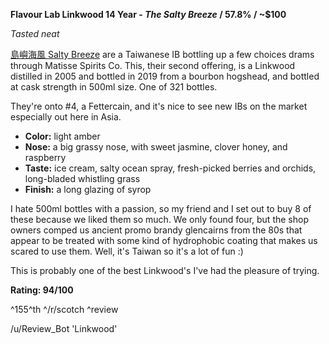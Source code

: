 **Flavour Lab Linkwood 14 Year - *The Salty Breeze* / 57.8% / ~$100**

*Tasted neat*

[島嶼海風 Salty Breeze](https://www.facebook.com/pg/SaltyBreeze.TW/posts/?ref=page_internal) are a Taiwanese IB bottling up a few choices drams through Matisse Spirits Co.  This, their second offering, is a Linkwood distilled in 2005 and bottled in 2019 from a bourbon hogshead, and bottled at cask strength in 500ml size.  One of 321 bottles.

They're onto #4, a Fettercain, and it's nice to see new IBs on the market especially out here in Asia.

* **Color:** light amber
* **Nose:** a big grassy nose, with sweet jasmine, clover honey, and raspberry
* **Taste:** ice cream, salty ocean spray, fresh-picked berries and orchids, long-bladed whistling grass
* **Finish:** a long glazing of syrop

I hate 500ml bottles with a passion, so my friend and I set out to buy 8 of these because we liked them so much.  We only found four, but the shop owners comped us ancient promo brandy glencairns from the 80s that appear to be treated with some kind of hydrophobic coating that makes us scared to use them.  Well, it's Taiwan so it's a lot of fun :)

This is probably one of the best Linkwood's I've had the pleasure of trying.

**Rating: 94/100**

^155^th ^/r/scotch ^review

/u/Review_Bot 'Linkwood'